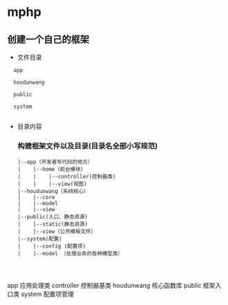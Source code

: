 # mphp
## 创建一个自己的框架

  * 文件目录
  ```
    app
    
    houdunwang
    
    public
    
    system
    
  ```
  * 目录内容
    ### 构建框架文件以及目录(目录名全部小写规范)
    ```
    |--app（开发者写代码的地方）
    |    |--home（前台模块）
    |    |    |--controller(控制器类)
    |    |    |--view(视图)
    |--houdunwang（系统核心）
    |    |--core
    |    |--model
    |    |--view
    |--public(入口、静态资源)
    |    |--static(静态资源)
    |    |--view（公共模板文件）
    |--system(配置)
    |    |--config (配置项)
    |    |--model （处理业务的各种模型类）
    

  
  app 应用处理类
    controller 控制器基类
  houdunwang  核心函数库
  public 框架入口类
  system 配置项管理
  